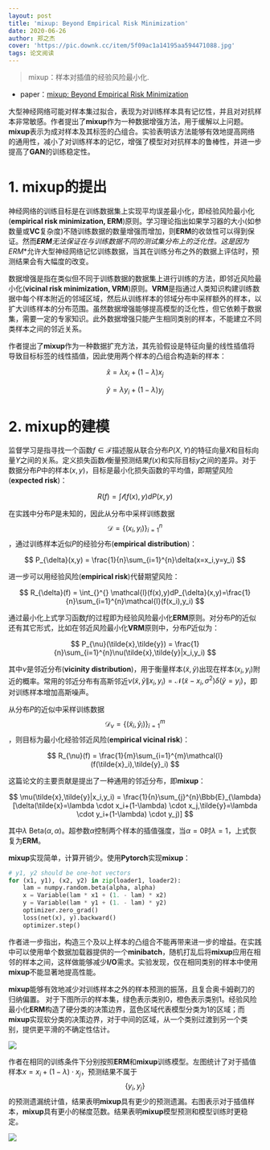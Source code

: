 ```yaml
---
layout: post
title: 'mixup: Beyond Empirical Risk Minimization'
date: 2020-06-26
author: 郑之杰
cover: 'https://pic.downk.cc/item/5f09ac1a14195aa594471088.jpg'
tags: 论文阅读
---
```


> mixup：样本对插值的经验风险最小化.

- paper：[mixup: Beyond Empirical Risk Minimization](https://arxiv.org/abs/1710.09412)

大型神经网络可能对样本集过拟合，表现为对训练样本具有记忆性，并且对对抗样本非常敏感。作者提出了**mixup**作为一种数据增强方法，用于缓解以上问题。**mixup**表示为成对样本及其标签的凸组合。实验表明该方法能够有效地提高网络的通用性，减小了对训练样本的记忆，增强了模型对对抗样本的鲁棒性，并进一步提高了**GAN**的训练稳定性。

# 1. mixup的提出

神经网络的训练目标是在训练数据集上实现平均误差最小化，即经验风险最小化(**empirical risk minimization, ERM**)原则。学习理论指出如果学习器的大小(如参数量或**VC**复杂度)不随训练数据的数量增强而增加，则**ERM**的收敛性可以得到保证。然而***ERM**无法保证在与训练数据不同的测试集分布上的泛化性。这是因为**ERM**允许大型神经网络记忆训练数据，当其在训练分布之外的数据上评估时，预测结果会有大幅度的改变。

数据增强是指在类似但不同于训练数据的数据集上进行训练的方法，即邻近风险最小化(**vicinal risk minimization, VRM**)原则。**VRM**是指通过人类知识构建训练数据中每个样本附近的邻域区域，然后从训练样本的邻域分布中采样额外的样本，以扩大训练样本的分布范围。虽然数据增强能够提高模型的泛化性，但它依赖于数据集，需要一定的专家知识。此外数据增强只能产生相同类别的样本，不能建立不同类样本之间的邻近关系。

作者提出了**mixup**作为一种数据扩充方法，其先验假设是特征向量的线性插值将导致目标标签的线性插值，因此使用两个样本的凸组合构造新的样本：

$$ \hat{x} = λx_i + (1-λ)x_j $$

$$ \hat{y} = λy_i + (1-λ)y_j $$

# 2. mixup的建模

监督学习是指寻找一个函数$f \in \mathcal{F}$描述服从联合分布$P(X,Y)$的特征向量$X$和目标向量$Y$之间的关系。定义损失函数$\mathcal{l}$衡量预测结果$f(x)$和实际目标$y$之间的差异。对于数据分布$P$中的样本$(x,y)$，目标是最小化损失函数的平均值，即期望风险(**expected risk**)：

$$ R(f) = \int_{}^{} \mathcal{l}(f(x),y)dP(x,y) $$

在实践中分布$P$是未知的，因此从分布中采样训练数据$$\mathcal{D}=\{(x_i,y_i)\}_{i=1}^n$$，通过训练样本近似$P$的经验分布(**empirical distribution**)：

$$ P_{\delta}(x,y) = \frac{1}{n}\sum_{i=1}^{n}\delta(x=x_i,y=y_i) $$

进一步可以用经验风险(**empirical risk**)代替期望风险：

$$ R_{\delta}(f) = \int_{}^{} \mathcal{l}(f(x),y)dP_{\delta}(x,y)=\frac{1}{n}\sum_{i=1}^{n}\mathcal{l}(f(x_i),y_i) $$

通过最小化上式学习函数$f$的过程即为经验风险最小化**ERM**原则。对分布$P$的近似还有其它形式，比如在邻近风险最小化**VRM**原则中，分布$P$近似为：

$$ P_{\nu}(\tilde{x},\tilde{y}) = \frac{1}{n}\sum_{i=1}^{n}\nu(\tilde{x},\tilde{y}|x_i,y_i) $$

其中$\nu$是邻近分布(**vicinity distribution**)，用于衡量样本$(\tilde{x},\tilde{y})$出现在样本$(x_i,y_i)$附近的概率。常用的邻近分布有高斯邻近$\nu(\tilde{x},\tilde{y}\|x_i,y_i)=\mathcal{N}(\tilde{x}-x_i,\sigma^2)\delta(\tilde{y}=y_i)$，即对训练样本增加高斯噪声。

从分布$P$的近似中采样训练数据$$\mathcal{D}_{\nu}=\{(\tilde{x}_i,\tilde{y}_i)\}_{i=1}^m$$，则目标为最小化经验邻近风险(**empirical vicinal risk**)：

$$ R_{\nu}(f) = \frac{1}{m}\sum_{i=1}^{m}\mathcal{l}(f(\tilde{x}_i),\tilde{y}_i) $$

这篇论文的主要贡献是提出了一种通用的邻近分布，即**mixup**：

$$ \mu(\tilde{x},\tilde{y}|x_i,y_i) = \frac{1}{n}\sum_{j}^{n}\Bbb{E}_{\lambda} [\delta(\tilde{x}=\lambda \cdot x_i+(1-\lambda) \cdot x_j,\tilde{y}=\lambda \cdot y_i+(1-\lambda) \cdot y_j)] $$

其中$\lambda\text{~Beta}(\alpha,\alpha)$。超参数$\alpha$控制两个样本的插值强度，当$\alpha=0$时$\lambda=1$，上式恢复为**ERM**。

**mixup**实现简单，计算开销少。使用**Pytorch**实现**mixup**：

```python
# y1, y2 should be one-hot vectors
for (x1, y1), (x2, y2) in zip(loader1, loader2):
    lam = numpy.random.beta(alpha, alpha)
    x = Variable(lam * x1 + (1. - lam) * x2)
    y = Variable(lam * y1 + (1. - lam) * y2)
    optimizer.zero_grad()
    loss(net(x), y).backward()
    optimizer.step()
```

作者进一步指出，构造三个及以上样本的凸组合不能再带来进一步的增益。在实践中可以使用单个数据加载器提供的一个**minibatch**，随机打乱后将**mixup**应用在相邻的样本之间，这样做能够减少**I/O**需求。实验发现，仅在相同类别的样本中使用**mixup**不能显著地提高性能。

**mixup**能够有效地减少对训练样本之外的样本预测的振荡，且复合奥卡姆剃刀的归纳偏置。
对于下图所示的样本集，绿色表示类别0，橙色表示类别1。经验风险最小化**ERM**构造了硬分类的决策边界，蓝色区域代表模型分类为1的区域；而**mixup**实现软分类的决策边界，对于中间的区域，从一个类别过渡到另一个类别，提供更平滑的不确定性估计。

![](https://pic.downk.cc/item/5f09bd5d14195aa5944cae85.jpg)

作者在相同的训练条件下分别按照**ERM**和**mixup**训练模型。左图统计了对于插值样本$x=x_i+(1-\lambda) \cdot x_j$，预测结果不属于$$\{y_i,y_j\}$$的预测遗漏统计值，结果表明**mixup**具有更少的预测遗漏。右图表示对于插值样本，**mixup**具有更小的梯度范数。结果表明**mixup**模型预测和模型训练时更稳定。

![](https://pic.imgdb.cn/item/61ea130e2ab3f51d9127f613.jpg)

